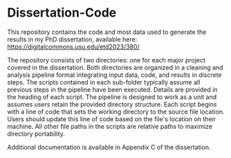 # Dissertation-Code

This repository contains the code and most data used to generate the results in my PhD dissertation, available here:
https://digitalcommons.usu.edu/etd2023/380/

The repository consists of two directories: one for each major project covered in the dissertation. Both directories are organized in a cleaning and analysis pipeline format integrating input data, code, and results in discrete steps. The scripts contained in each sub-folder typically assume all previous steps in the pipeline have been executed. Details are provided in the heading of each script. The pipeline is designed to work as a unit and assumes users retain the provided directory structure. Each script begins with a line of code that sets the working directory to the source file location. Users should update this line of code based on the file's location on their machine. All other file paths in the scripts are relative paths to maximize directory portability.

Additional documentation is available in Appendix C of the dissertation.
